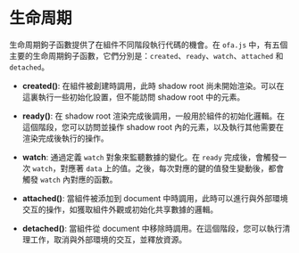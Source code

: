 # 生命周期

生命周期鉤子函數提供了在組件不同階段執行代碼的機會。在 `ofa.js` 中，有五個主要的生命周期鉤子函數，它們分別是：`created`、`ready`、`watch`、`attached` 和 `detached`。

- **created()**: 在組件被創建時調用，此時 shadow root 尚未開始渲染。可以在這裏執行一些初始化設置，但不能訪問 shadow root 中的元素。
  
- **ready()**: 在 shadow root 渲染完成後調用，一般用於組件的初始化邏輯。在這個階段，您可以訪問並操作 shadow root 內的元素，以及執行其他需要在渲染完成後執行的操作。

- **watch**: 通過定義 `watch` 對象來監聽數據的變化。在 `ready` 完成後，會觸發一次 `watch`，對應著 `data` 上的值。之後，每次對應的鍵的值發生變動後，都會觸發 `watch` 內對應的函數。

- **attached()**: 當組件被添加到 document 中時調用，此時可以進行與外部環境交互的操作，如獲取組件外觀或初始化共享數據的邏輯。

- **detached()**: 當組件從 document 中移除時調用。在這個階段，您可以執行清理工作，取消與外部環境的交互，並釋放資源。

<a href="../../publics/examples/life-cycle/demo.html" preview demo></a>
<a href="../../publics/examples/life-cycle/test-demo.html" main demo></a>


